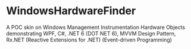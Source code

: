 # WindowsHardwareFinder
A POC skin on Windows Management Instrumentation Hardware Objects demonstrating WPF, C#, .NET 6 (DOT NET 6), MVVM Design Pattern, Rx.NET (Reactive Extensions for .NET) (Event-driven Programming)
